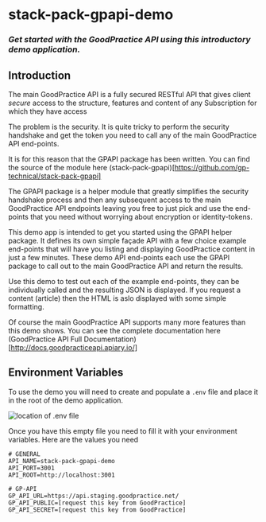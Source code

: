 # stack-pack-gpapi-demo
### _Get started with the GoodPractice API using this introductory demo application._

## Introduction
The main GoodPractice API is a fully secured RESTful API that gives client _secure_ access to the structure, features and content of any Subscription for which they have access

The problem is the security. It is quite tricky to perform the security handshake and get the token you need to call any of the main GoodPractice API end-points.

It is for this reason that the GPAPI package has been written. You can find the source of the module here (stack-pack-gpapi)[https://github.com/gp-technical/stack-pack-gpapi]

The GPAPI package is a helper module that greatly simplifies the security handshake process and then any subsequent access to the main GoodPractice API endpoints leaving you free to just pick and use the end-points that you need without worrying about encryption or identity-tokens.

This demo app is intended to get you started using the GPAPI helper package. It defines its own simple façade API with a few choice example end-points that will have you listing and displaying GoodPractice content in just a few minutes. These demo API end-points each use the GPAPI package to call out to the main GoodPractice API and return the results.

Use this demo to test out each of the example end-points, they can be individually called and the resulting JSON is displayed. If you request a content (article) then the HTML is aslo displayed with some simple formatting.

Of course the main GoodPractice API supports many more features than this demo shows. You can see the complete documentation here (GoodPractice API Full Documentation)[http://docs.goodpracticeapi.apiary.io/]

## Environment Variables
To use the demo you will need to create and populate a `.env` file and place it in the root of the demo application.

![location of .env file](https://s4.postimg.org/4bq9rahh9/stack-pack-gpapi-demo_env_file_location.png)

Once you have this empty file you need to fill it with your environment variables. Here are the values you need

```
# GENERAL
API_NAME=stack-pack-gpapi-demo
API_PORT=3001
API_ROOT=http://localhost:3001

# GP-API
GP_API_URL=https://api.staging.goodpractice.net/
GP_API_PUBLIC=[request this key from GoodPractice]
GP_API_SECRET=[request this key from GoodPractice]
```
